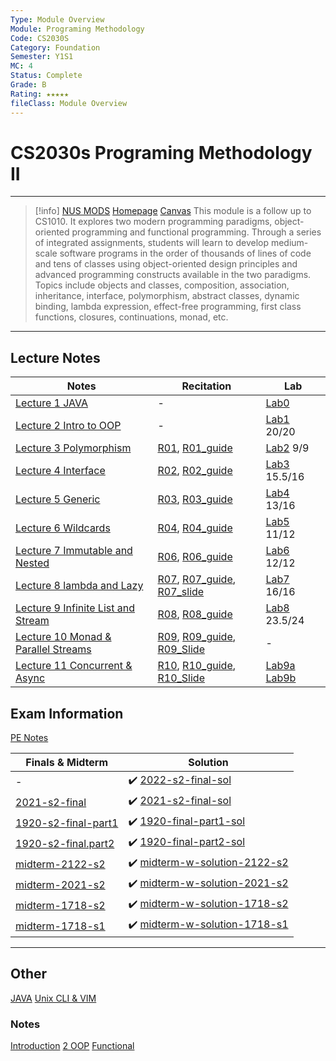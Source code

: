 ```yaml
---
Type: Module Overview
Module: Programing Methodology
Code: CS2030S
Category: Foundation
Semester: Y1S1
MC: 4
Status: Complete
Grade: B
Rating: ★★★★★
fileClass: Module Overview
---
```

# CS2030s Programing Methodology II

---

>[!info] [NUS MODS](https://nusmods.com/modules/CS2030S/programming-methodology-ii) [Homepage](https://www.comp.nus.edu.sg/~CS2030S/index.html) [Canvas](https://canvas.nus.edu.sg/courses/24642/modules)
This module is a follow up to CS1010. It explores two modern programming paradigms, object-oriented programming and functional programming. Through a series of integrated assignments, students will learn to develop medium-scale software programs in the order of thousands of lines of code and tens of classes using object-oriented design principles and advanced programming constructs available in the two paradigms. Topics include objects and classes, composition, association, inheritance, interface, polymorphism, abstract classes, dynamic binding, lambda expression, effect-free programming, first class functions, closures, continuations, monad, etc.

---

## Lecture Notes

| Notes                                   | Recitation                                        | Lab                  |
| --------------------------------------- | ------------------------------------------------- | -------------------- |
| [Lecture 1 JAVA](Notes/Lecture%201%20JAVA.md)                      | -                                                 | [Lab0](Lab/MyAns/Lab0/Lab0/Lab0.pdf)       |
| [Lecture 2 Intro to OOP](Notes/Lecture%202%20Intro%20to%20OOP.md)              | -                                                 | [Lab1](Lab/MyAns/Lab1/Lab1.pdf) 20/20   |
| [Lecture 3 Polymorphism](Notes/Lecture%203%20Polymorphism.md)              | [R01](Recitation/R01.pdf), [R01_guide](Recitation/R01_guide.pdf)                    | [Lab2](Lab/MyAns/Lab2/Lab2.pdf) 9/9     |
| [Lecture 4 Interface](Notes/Lecture%204%20Interface.md)                 | [R02](Recitation/R02.pdf), [R02_guide](Recitation/R02_guide.pdf)                    | [Lab3](Lab/MyAns/Lab3/Lab3.pdf) 15.5/16 |
| [Lecture 5 Generic](Notes/Lecture%205%20Generic.md)                   | [R03](Recitation/R03.pdf), [R03_guide](Recitation/R03_guide.pdf)                    | [Lab4](Lab/MyAns/Lab4/Lab4.pdf) 13/16   |
| [Lecture 6 Wildcards](Notes/Lecture%206%20Wildcards.md)                 | [R04](Recitation/R04.pdf), [R04_guide](Recitation/R04_guide.pdf)                    | [Lab5](Lab/MyAns/Lab5/Lab5.pdf) 11/12   |
| [Lecture 7 Immutable and Nested](Notes/Lecture%207%20Immutable%20and%20Nested.md)      | [R06](Recitation/R06.pdf), [R06_guide](Recitation/R06_guide.pdf)                    | [Lab6](Lab/MyAns/Lab6/Lab6.pdf) 12/12   |
| [Lecture 8 lambda and Lazy](Notes/Lecture%208%20lambda%20and%20Lazy.md)           | [R07](Recitation/R07.pdf), [R07_guide](Recitation/R07_guide.pdf), [R07_slide](Recitation/R07_slide.pdf) | [Lab7](Lab/MyAns/Lab7/Lab7.pdf) 16/16   |
| [Lecture 9 Infinite List and Stream](Notes/Lecture%209%20Infinite%20List%20and%20Stream.md)  | [R08](Recitation/R08.pdf), [R08_guide](Recitation/R08_guide.pdf)                    | [Lab8](Lab/MyAns/Lab8/Lab8.pdf) 23.5/24       |
| [Lecture 10 Monad & Parallel Streams](Notes/Lecture%2010%20Monad%20&%20Parallel%20Streams.md) | [R09](Recitation/R09.pdf), [R09_guide](Recitation/R09_guide.pdf), [R09_Slide](Recitation/R09_Slide.pdf) | -                   |
| [Lecture 11 Concurrent & Async](Notes/Lecture%2011%20Concurrent%20&%20Async.md)       | [R10](Recitation/R10.pdf), [R10_guide](Recitation/R10_guide.pdf), [R10_Slide](Recitation/R10_Slide.pdf) | [Lab9a](Lab/MyAns/Lab9/Lab9a/Lab9a.pdf) [Lab9b](Lab/MyAns/Lab9/Lab9b/Lab9b.pdf)                   |

## Exam Information

[PE Notes](PE/PE%20Notes.md)

| Finals & Midterm            | Solution                           |
| --------------------------- | ---------------------------------- |
| -                           | ✔️ [2022-s2-final-sol](Exam/Finals/2022-s2-final-sol.pdf)         |
| [2021-s2-final](Exam/Finals/2021-s2-final.pdf)       | ✔️ [2021-s2-final-sol](Exam/Finals/2021-s2-final-sol.pdf)          |
| [1920-s2-final-part1](Exam/Finals/1920-s2-final-part1.pdf) | ✔️ [1920-final-part1-sol](Exam/Finals/1920-final-part1-sol.pdf)       |
| [1920-s2-final.part2](Exam/Finals/1920-s2-final.part2.pdf) | ✔️ [1920-final-part2-sol](Exam/Finals/1920-final-part2-sol.pdf)       |
| [midterm-2122-s2](Exam/Midterm/midterm-2122-s2.pdf)     | ✔️ [midterm-w-solution-2122-s2](Exam/Midterm/midterm-w-solution-2122-s2.pdf) |
| [midterm-2021-s2](Exam/Midterm/midterm-2021-s2.pdf)     | ✔️ [midterm-w-solution-2021-s2](Exam/Midterm/midterm-w-solution-2021-s2.pdf) |
| [midterm-1718-s2](Exam/Midterm/midterm-1718-s2.pdf)     | ✔️ [midterm-w-solution-1718-s2](Exam/Midterm/midterm-w-solution-1718-s2.pdf) |
| [midterm-1718-s1](Exam/Midterm/midterm-1718-s1.pdf)     | ✔️ [midterm-w-solution-1718-s1](Exam/Midterm/midterm-w-solution-1718-s1.pdf) |

---
## Other

[JAVA](Notes/JAVA.md)
[Unix CLI & VIM](Notes/Unix%20CLI%20&%20VIM.md)

### Notes

[Introduction](Notes/My%20Weakness%20By%20Topic/1%20Introduction.md)
[2 OOP](Notes/My%20Weakness%20By%20Topic/2%20OOP.md)
[Functional](Notes/My%20Weakness%20By%20Topic/Functional.md)


